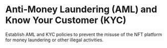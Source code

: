 # Anti-Money Laundering (AML) and Know Your Customer (KYC)

Establish AML and KYC policies to prevent the misuse of the NFT platform for money laundering or other illegal activities.
